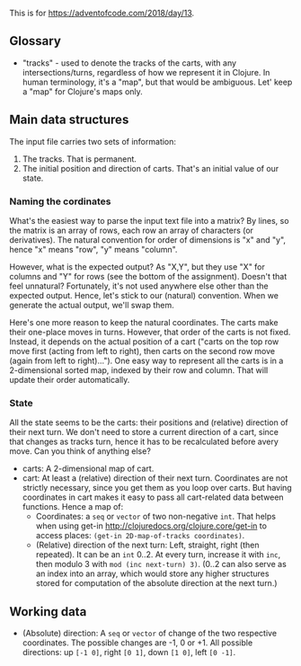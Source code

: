 This is for https://adventofcode.com/2018/day/13.

## Glossary

 - "tracks" - used to denote the tracks of the carts, with any intersections/turns, regardless of how we represent it in Clojure. In human terminology, it's a "map", but that would be ambiguous. Let' keep a "map" for Clojure's maps only.

## Main data structures
The input file carries two sets of information:

1. The tracks. That is permanent.
2. The initial position and direction of carts. That's an initial value of our state.

### Naming the cordinates
What's the easiest way to parse the input text file into a matrix? By lines, so the matrix is an array of rows, each row an array of characters (or derivatives). The natural convention for order of dimensions is "x" and "y", hence "x" means "row", "y" means "column".

However, what is the expected output? As "X,Y", but they use "X" for columns and "Y" for rows (see the bottom of the assignment). Doesn't that feel unnatural? Fortunately, it's not used anywhere else other than the expected output. Hence, let's stick to our (natural) convention. When we generate the actual output, we'll swap them.

Here's one more reason to keep the natural coordinates. The carts make their one-place moves in turns. However, that order of the carts is not fixed. Instead, it depends on the actual position of a cart ("carts on the top row move first (acting from left to right), then carts on the second row move (again from left to right)..."). One easy way to represent all the carts is in a 2-dimensional sorted map, indexed by their row and column. That will update their order automatically.

### State
All the state seems to be the carts: their positions and (relative) direction of their next turn. We don't need to store a current direction of a cart, since that changes as tracks turn, hence it has to be recalculated before avery move. Can you think of anything else?

* carts: A 2-dimensional map of cart.
* cart: At least a (relative) direction of their next turn. Coordinates are not strictly necessary, since you get them as you loop over carts. But having coordinates in cart makes it easy to pass all cart-related data between functions. Hence a map of:
  * Coordinates: a `seq` or `vector` of two non-negative `int`. That helps when using get-in http://clojuredocs.org/clojure.core/get-in to access places: `(get-in 2D-map-of-tracks coordinates)`.
  * (Relative) direction of the next turn: Left, straight, right (then repeated). It can be an `int` 0..2. At every turn, increase it with `inc`, then modulo 3 with `mod (inc next-turn) 3)`. (0..2 can also serve as an index into an array, which would store any higher structures stored for computation of the absolute direction at the next turn.)

## Working data

* (Absolute) direction: A `seq` or `vector` of change of the two respective coordinates. The possible changes are -1, 0 or +1. All possible directions: up `[-1 0]`, right `[0 1]`, down `[1 0]`, left `[0 -1]`.
